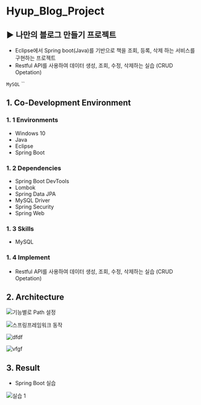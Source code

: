 # Hyup_Blog_Project
## ▶ 나만의 블로그 만들기 프로젝트
 
 - Eclipse에서 Spring boot(Java)를 기반으로 책을 조회, 등록, 삭제 하는 서비스를 구현하는 프로젝트
 - Restful API를 사용하여 데이터 생성, 조회, 수정, 삭제하는 실습 (CRUD Opetation)

`MySQL` ``

## 1. Co-Development Environment   
### 1. 1 Environments
- Windows 10
- Java
- Eclipse
- Spring Boot

### 1. 2 Dependencies
- Spring Boot DevTools
- Lombok
- Spring Data JPA
- MySQL Driver
- Spring Security
- Spring Web

### 1. 3 Skills
- MySQL

### 1. 4 Implement
- Restful API를 사용하여 데이터 생성, 조회, 수정, 삭제하는 실습 (CRUD Opetation)


## 2. Architecture

![기능별로 Path 설정](https://github.com/shyang12/Book_FInd/assets/85710913/9cd9b7b9-2fdd-4700-b3b6-35029863b87a)

![스프링프레임워크 동작](https://github.com/shyang12/Book_FInd/assets/85710913/7f6e7df1-b585-4984-9a14-4e41a431fb01)

![dfdf](https://github.com/shyang12/Book_FInd/assets/85710913/52ebcb61-b71d-4622-9577-7ef01b139d58)

![vfgf](https://github.com/shyang12/Book_FInd/assets/85710913/cde1df59-ca99-43c7-bf67-33aefe897dec)

  
## 3. Result   
- Spring Boot 실습
  
![실습 1](https://github.com/shyang12/Book_FInd/assets/85710913/a4b41924-ad12-4c5e-b7d6-164023def682)
